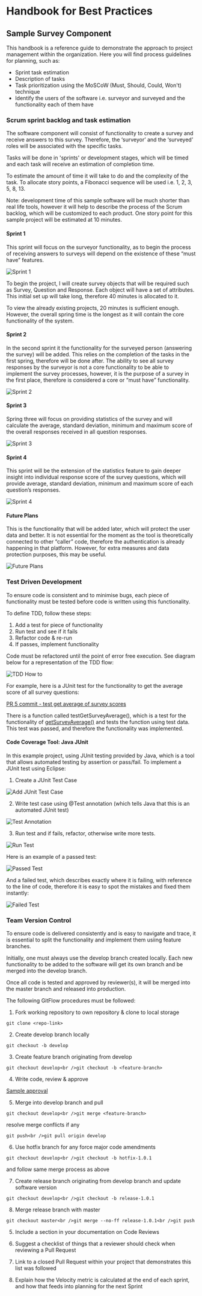 # Handbook for Best Practices

## Sample Survey Component

This handbook is a reference guide to demonstrate the approach to project management within the organization. Here you will find process guidelines for planning, such as:

* Sprint task estimation
* Description of tasks
* Task prioritization using the MoSCoW (Must, Should, Could, Won't) technique
* Identify the users of the software i.e. surveyor and surveyed and the functionality each of them have

### Scrum sprint backlog and task estimation

The software component will consist of functionality to create a survey and receive answers to this survey. Therefore, the ‘surveyor’ and the ‘surveyed’ roles will be associated with the specific tasks. 

Tasks will be done in 'sprints' or development stages, which will be timed and each task will receive an estimation of completion time. 

To estimate the amount of time it will take to do and the complexity of the task. To allocate story points, a Fibonacci sequence will be used i.e. 1, 2, 3, 5, 8, 13. 

Note: development time of this sample software will be much shorter than real life tools, however it will help to describe the process of the Scrum backlog, which will be customized to each product. One story point for this sample project will be estimated at 10 minutes. 

#### Sprint 1

This sprint will focus on the surveyor functionality, as to begin the process of receiving answers to surveys will depend on the existence of these “must have” features. 

![Sprint 1](/resources/sprints/1.png)

To begin the project, I will create survey objects that will be required such as Survey, Question and Response. Each object will have a set of attributes. This initial set up will take long, therefore 40 minutes is allocated to it. 

To view the already existing projects, 20 minutes is sufficient enough. However, the overall spring time is the longest as it will contain the core functionality of the system. 

#### Sprint 2

In the second sprint it the functionality for the surveyed person (answering the survey) will be added. This relies on the completion of the tasks in the first spring, therefore will be done after. The ability to see all survey responses by the surveyor is not a core functionality to be able to implement the survey processes, however, it is the purpose of a survey in the first place, therefore is considered a core or “must have” functionality. 

![Sprint 2](/resources/sprints/2.png)

#### Sprint 3

Spring three will focus on providing statistics of the survey and will calculate the average, standard deviation, minimum and maximum score of the overall responses received in all question responses.

![Sprint 3](/resources/sprints/3.png)

#### Sprint 4

This sprint will be the extension of the statistics feature to gain deeper insight into individual response score of the survey questions, which will provide average, standard deviation, minimum and maximum score of each question’s responses. 

![Sprint 4](/resources/sprints/4.png)

#### Future Plans

This is the functionality that will be added later, which will protect the user data and better. It is not essential for the moment as the tool is theoretically connected to other “caller” code, therefore the authentication is already happening in that platform. However, for extra measures and data protection purposes, this may be useful. 

![Future Plans](/resources/sprints/future.png)

### Test Driven Development

To ensure code is consistent and to minimise bugs, each piece of functionality must be tested before code is written using this functionality. 

To define TDD, follow these steps:

1. Add a test for piece of functionality
2. Run test and see if it fails
3. Refactor code & re-run
4. If passes, implement functionality

Code must be refactored until the point of error free execution. See diagram below for a representation of the TDD flow:

![TDD How to](/resources/diagrams/tdd-diagram.png)

For example, here is a JUnit test for the functionality to get the average score of all survey questions: 

 [PR 5 commit - test get average of survey scores](https://github.com/alinakazzaa/SQ-handbook/pull/5/commits/a3a955f7cf11ab4372f5ef57b22bb9ab122d41cf)

There is a function called testGetSurveyAverage(), which is a test for the functionality of [getSurveyAverage()](https://github.com/alinakazzaa/SQ-handbook/pull/5/commits/b3ccab91a1c481efe58aad64b3147d7144d4e834) and tests the function using test data. This test was passed, and therefore the functionality was implemented.

#### Code Coverage Tool: Java JUnit

In this example project, using JUnit testing provided by Java, which is a tool that allows automated testing by assertion or pass/fail. To implement a JUnit test using Eclipse:

1. Create a JUnit Test Case

![Add JUnit Test Case](/resources/diagrams/add-junit.png)

2. Write test case using @Test annotation (which tells Java that this is an automated JUnit test)

![Test Annotation](/resources/diagrams/test-annot.png)

3. Run test and if fails, refactor, otherwise write more tests. 

![Run Test](/resources/diagrams/run-test.png)

Here is an example of a passed test:

![Passed Test](/resources/diagrams/passed-test.png)

And a failed test, which describes exactly where it is failing, with reference to the line of code, therefore it is easy to spot the mistakes and fixed them instantly:

![Failed Test](/resources/diagrams/failed-test.png)

### Team Version Control

To ensure code is delivered consistently and is easy to navigate and trace, it is essential to split the functionality and implement them usiing feature branches. 

Initially, one must always use the develop branch created locally. Each new functionality to be added to the software will get its own branch and be merged into the develop branch. 

Once all code is tested and approved by reviewer(s), it will be merged into the master branch and released into production. 

The following GitFlow procedures must be followed:

1. Fork working repository to own repository & clone to local storage

`git clone <repo-link>`

2. Create develop branch locally

`git checkout -b develop`

3. Create feature branch originating from develop

`git checkout develop<br />git checkout -b <feature-branch>`

4. Write code, review & approve

[Sample approval](https://github.com/alinakazzaa/SQ-handbook/pull/2#issuecomment-629871156)

5. Merge into develop branch and pull

`git checkout develop<br />git merge <feature-branch>`

resolve merge conflicts if any

`git push<br />git pull origin develop`

6. Use hotfix branch for any force major code amendments

`git checkout develop<br />git checkout -b hotfix-1.0.1`

and follow same merge process as above

7. Create release branch originating from develop branch and update software version

`git checkout develop<br />git checkout -b release-1.0.1`

8. Merge release branch with master

`git checkout master<br />git merge --no-ff release-1.0.1<br />git push`


5. Include a section in your documentation on Code Reviews

6. Suggest a checklist of things that a reviewer should check when reviewing a Pull Request

7. Link to a closed Pull Request within your project that demonstrates this list was followed 

8. Explain how the Velocity metric is calculated at the end of each sprint, and how that feeds into planning for the next Sprint
